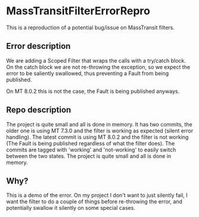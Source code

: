 # MassTransitFilterErrorRepro
This is a reproduction of a potential bug/issue on MassTransit filters.
## Error description
We are adding a Scoped Filter that wraps the calls with a try/catch block. On the catch block we are not re-throwing the exception,
so we expect the error to be saliently swallowed, thus preventing a Fault from being published. 

On MT 8.0.2 this is not the case, the Fault is being published anyways.

## Repo description
The project is quite small and all is done in memory.
It has two commits, the older one is using MT 7.3.0 and the filter is working as expected (silent error handling).
The latest commit is using MT 8.0.2 and the filter is not working (The Fault is being published regardless of what the filter does).
The commits are tagged with 'working' and 'not-working' to easily switch between the two states.
The project is quite small and all is done in memory.

## Why?
This is a demo of the error. On my project I don't want to just silently fail, I want the filter to do a couple of things before re-throwing the error, and potentially swallow it silently on some special cases.
